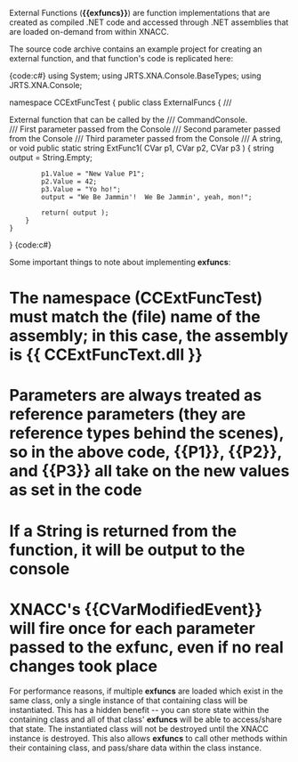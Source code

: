 External Functions (**{{exfuncs}}**) are function implementations that are created as compiled .NET code and accessed through .NET assemblies that are loaded on-demand from within XNACC.

The source code archive contains an example project for creating an external function, and that function's code is replicated here:

{code:c#}
using System;
using JRTS.XNA.Console.BaseTypes;
using JRTS.XNA.Console;

namespace CCExtFuncTest
{
    public class ExternalFuncs
    {
        /// <summary>External function that can be called by the
        /// CommandConsole.</summary>
        /// <param name="p1">First parameter passed from the Console</param>
        /// <param name="p2">Second parameter passed from the Console</param>
        /// <param name="p3">Third parameter passed from the Console</param>
        /// <returns>A string, or void</returns>
        public static string ExtFunc1( CVar p1, CVar p2, CVar p3 )
        {
            string	output = String.Empty;

            p1.Value = "New Value P1";
            p2.Value = 42;
            p3.Value = "Yo ho!";
            output = "We Be Jammin'!  We Be Jammin', yeah, mon!";

            return( output );
        }
    }
}
{code:c#}

Some important things to note about implementing **exfuncs**:
# The namespace (**CCExtFuncTest**) **must** match the (file) name of the assembly; in this case, the assembly is {{ CCExtFuncText.dll }}
# Parameters are always treated as reference parameters (they are reference types behind the scenes), so in the above code, **{{P1}}**, **{{P2}}**, and **{{P3}}** all take on the new values as set in the code
# If a String is returned from the function, it will be output to the console
# XNACC's **{{CVarModifiedEvent}}** will fire once for each parameter passed to the exfunc, **even if no real changes took place**

For performance reasons, if multiple **exfuncs** are loaded which exist in the same class, only a single instance of that containing class will be instantiated.  This has a hidden benefit -- you can store state within the containing class and all of that class' **exfuncs** will be able to access/share that state.  The instantiated class will not be destroyed until the XNACC instance is destroyed.  This also allows **exfuncs** to call other methods within their containing class, and pass/share data within the class instance.